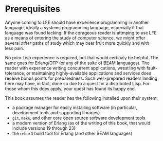 # Prerequisites

Anyone coming to LFE should have experience programming in another language, ideally a systems programming language, especially if that language was found lacking. If the corageous reader is attmping to use LFE as a means of entering the study of computer science, we might offer several _other_ paths of study which may bear fruit more quickly and with less pain.

No prior Lisp experience is required, but that would certinaly be helpful. The same goes for Erlang/OTP (or any of the suite of BEAM languages). The reader with experience writing concurrent applications, wrestling with fault-tolerance, or maintaining highly-available applications and services does receive bonus points for preparedness. Such well-prepared readers landing here may have, in fact, done so due to a quest for a distributed Lisp. For those whom this does apply, your quest has found its happy end.

This book assumes the reader has the following installed upon their system:

* a package manager for easily installing software (in particular, development tools and supporting libraries)
* `git`, `make`, and other core open source software development tools
* a modern version of Erlang (as of the writing of this book, that would include versions 19 through 23)
* the `rebar3` build tool for Erlang (and other BEAM languages)
